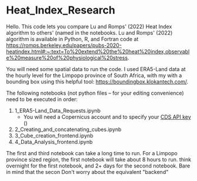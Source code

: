# Heat_Index_Research

Hello. This code lets you compare Lu and Romps' (2022) Heat Index algorithm to others' (named in the notebooks. Lu and Romps' (2022) algorithm is available in Python, R, and Fortran code at https://romps.berkeley.edu/papers/pubs-2020-heatindex.html#:~:text=To%20extend%20the%20heat%20index,observable%20measure%20of%20physiological%20stress.

You will need some spatial data to run the code. I used ERA5-Land data at the hourly level for the Limpopo province of South Africa, with my  with a bounding box using this helpful tool: https://boundingbox.klokantech.com/.

The following notebooks (not python files – for your editing convenience) need to be executed in order:
1. 1_ERA5-Land_Data_Requests.ipynb
   - You will need a Copernicus account and to specify your [CDS API key]([url](https://ecmwf-projects.github.io/copernicus-training-c3s/cds-tutorial.html))
     ()
3. 2_Creating_and_concatenating_cubes.ipynb
4. 3_Cube_creation_frontend.ipynb
5. 4_Data_Analysis_frontend.ipynb

The first and third notebook can take a long time to run. For a Limpopo province sized region, the first notebook will take about 8 hours to run. think overnight for the first notebook, and 2+ days for the second notebook. Bare in mind that the secon 
Don't worry about the equivalent "backend" 
